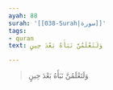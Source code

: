 ```yaml
---
ayah: 88
surah: '[[038-Surah|سورة]]'
tags:
- quran
text: وَلَتَعْلَمُنَّ نَبَأَهُ بَعْدَ حِينٍ

---
```

> وَلَتَعْلَمُنَّ نَبَأَهُ بَعْدَ حِينٍ
